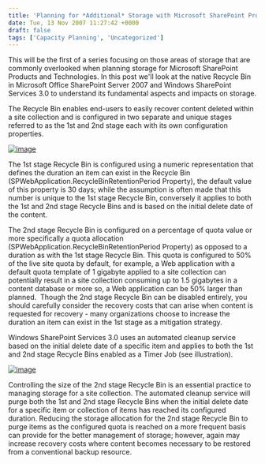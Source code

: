 ```yaml
---
title: 'Planning for *Additional* Storage with Microsoft SharePoint Products and Technologies - Recycle Bin'
date: Tue, 13 Nov 2007 11:27:42 +0000
draft: false
tags: ['Capacity Planning', 'Uncategorized']
---
```


This will be the first of a series focusing on those areas of storage that are commonly overlooked when planning storage for Microsoft SharePoint Products and Technologies. In this post we'll look at the native Recycle Bin in Microsoft Office SharePoint Server 2007 and Windows SharePoint Services 3.0 to understand its fundamental aspects and impacts on storage.

The Recycle Bin enables end-users to easily recover content deleted within a site collection and is configured in two separate and unique stages referred to as the 1st and 2nd stage each with its own configuration properties.

[![image](https://msdnshared.blob.core.windows.net/media/TNBlogsFS/BlogFileStorage/blogs_technet/wbaer/WindowsLiveWriter/6c136ed6a9c2_73CD/image_thumb_2.png)](https://msdnshared.blob.core.windows.net/media/TNBlogsFS/BlogFileStorage/blogs_technet/wbaer/WindowsLiveWriter/6c136ed6a9c2_73CD/image_6.png)

The 1st stage Recycle Bin is configured using a numeric representation that defines the duration an item can exist in the Recycle Bin (SPWebApplication.RecycleBinRetentionPeriod Property), the default value of this property is 30 days; while the assumption is often made that this number is unique to the 1st stage Recycle Bin, conversely it applies to both the 1st and 2nd stage Recycle Bins and is based on the initial delete date of the content.

The 2nd stage Recycle Bin is configured on a percentage of quota value or more specifically a quota allocation (SPWebApplication.RecycleBinRetentionPeriod Property) as opposed to a duration as with the 1st stage Recycle Bin. This quota is configured to 50% of the live site quota by default, for example, a Web application with a default quota template of 1 gigabyte applied to a site collection can potentially result in a site collection consuming up to 1.5 gigabytes in a content database or more so, a Web application can be 50% larger than planned.  Though the 2nd stage Recycle Bin can be disabled entirely, you should carefully consider the recovery costs that can arise when content is requested for recovery - many organizations choose to increase the duration an item can exist in the 1st stage as a mitigation strategy.

Windows SharePoint Services 3.0 uses an automated cleanup service based on the initial delete date of a specific item and applies to both the 1st and 2nd stage Recycle Bins enabled as a Timer Job (see illustration).

[![image](https://msdnshared.blob.core.windows.net/media/TNBlogsFS/BlogFileStorage/blogs_technet/wbaer/WindowsLiveWriter/6c136ed6a9c2_73CD/image_thumb.png)](https://msdnshared.blob.core.windows.net/media/TNBlogsFS/BlogFileStorage/blogs_technet/wbaer/WindowsLiveWriter/6c136ed6a9c2_73CD/image_2.png)

Controlling the size of the 2nd stage Recycle Bin is an essential practice to managing storage for a site collection. The automated cleanup service will purge both the 1st and 2nd stage Recycle Bins when the initial delete date for a specific item or collection of items has reached its configured duration. Reducing the storage allocation for the 2nd stage Recycle Bin to purge items as the configured quota is reached on a more frequent basis can provide for the better management of storage; however, again may increase recovery costs where content becomes necessary to be restored from a conventional backup resource.